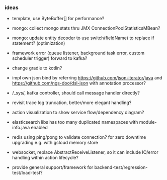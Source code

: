 ### ideas
* template, use ByteBuffer[] for performance?
* mongo: collect mongo stats thru JMX ConnectionPoolStatisticsMBean?
* mongo: update entity decoder to use switch(fieldName) to replace if statement? (optimization)
* framework error (queue listener, background task error, custom scheduler trigger) forward to kafka?
* change gradle to kotlin?
* impl own json bind by referring https://github.com/json-iterator/java and https://github.com/ngs-doo/dsl-json with annotation processor?

* /_sys/, kafka controller, should call message handler directly?
* revisit trace log truncation, better/more elegant handling?

* action visualization to show service flow/dependency diagram?

* elasticsearch libs has too many duplicated namespaces with module-info.java enabled

* redis using ping/pong to validate connection? for zero downtime upgrading e.g. with gcloud memory store
* websocket, replace AbstractReceiveListener, so it can include IO/error handling within action lifecycle?

* provide general support/framework for backend-test/regression-test/load-test?
